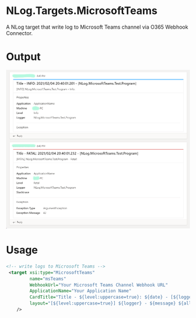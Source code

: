 
# NLog.Targets.MicrosoftTeams
A NLog target that write log to Microsoft Teams channel via O365 Webhook Connector.

# Output
![Example NLog.Targets.MicrosoftTeams output](image/output.png)

# Usage
```xml
<!-- write logs to Microsoft Teams -->
 <target xsi:type="MicrosoftTeams" 
         name="msTeams" 
         WebhookUrl="Your Microsoft Teams Channel Webhook URL"          
         ApplicationName="Your Application Name"
         CardTitle="Title - ${level:uppercase=true}: ${date} - [${logger}]"
         layout="[${level:uppercase=true}] ${logger} - ${message} ${all-event-properties}"
    />
```
